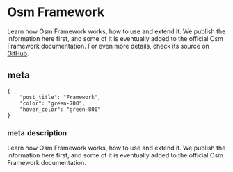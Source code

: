 # Osm Framework

Learn how Osm Framework works, how to use and extend it. We publish the information here first, and some of it is eventually added to the official Osm Framework documentation.
For even more details, check its source
on [GitHub](https://github.com/osmphp/framework).

## meta

    {
        "post_title": "Framework",
        "color": "green-700",
        "hover_color": "green-800"
    }
    
### meta.description

Learn how Osm Framework works, how to use and extend it. We publish the
information here first, and some of it is eventually added to the official Osm
Framework documentation. 
